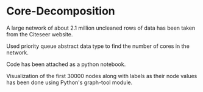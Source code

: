 # Core-Decomposition

A large network of about 2.1 million uncleaned rows of data has been taken from the Citeseer website.

Used priority queue abstract data type to find the number of cores in the network.

Code has been attached as a python notebook.

Visualization of the first 30000 nodes along with labels as their node values has been done using Python's graph-tool module. 
